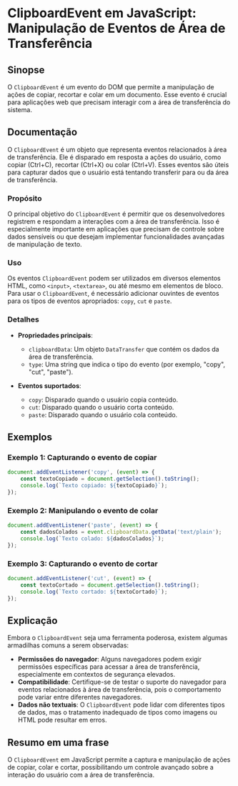 <!--
Meta Description: # ClipboardEvent em JavaScript: Manipulação de Eventos de Área de Transferência ## Sinopse O `ClipboardEvent` é um evento do DOM que permite a manipul...
Meta Keywords: clipboardevent, área, transferência, que, eventos
-->

# ClipboardEvent em JavaScript: Manipulação de Eventos de Área de Transferência

## Sinopse
O `ClipboardEvent` é um evento do DOM que permite a manipulação de ações de copiar, recortar e colar em um documento. Esse evento é crucial para aplicações web que precisam interagir com a área de transferência do sistema.

## Documentação
O `ClipboardEvent` é um objeto que representa eventos relacionados à área de transferência. Ele é disparado em resposta a ações do usuário, como copiar (Ctrl+C), recortar (Ctrl+X) ou colar (Ctrl+V). Esses eventos são úteis para capturar dados que o usuário está tentando transferir para ou da área de transferência.

### Propósito
O principal objetivo do `ClipboardEvent` é permitir que os desenvolvedores registrem e respondam a interações com a área de transferência. Isso é especialmente importante em aplicações que precisam de controle sobre dados sensíveis ou que desejam implementar funcionalidades avançadas de manipulação de texto.

### Uso
Os eventos `ClipboardEvent` podem ser utilizados em diversos elementos HTML, como `<input>`, `<textarea>`, ou até mesmo em elementos de bloco. Para usar o `ClipboardEvent`, é necessário adicionar ouvintes de eventos para os tipos de eventos apropriados: `copy`, `cut` e `paste`.

### Detalhes
- **Propriedades principais**:
  - `clipboardData`: Um objeto `DataTransfer` que contém os dados da área de transferência.
  - `type`: Uma string que indica o tipo do evento (por exemplo, "copy", "cut", "paste").
  
- **Eventos suportados**:
  - `copy`: Disparado quando o usuário copia conteúdo.
  - `cut`: Disparado quando o usuário corta conteúdo.
  - `paste`: Disparado quando o usuário cola conteúdo.

## Exemplos

### Exemplo 1: Capturando o evento de copiar
```javascript
document.addEventListener('copy', (event) => {
    const textoCopiado = document.getSelection().toString();
    console.log(`Texto copiado: ${textoCopiado}`);
});
```

### Exemplo 2: Manipulando o evento de colar
```javascript
document.addEventListener('paste', (event) => {
    const dadosColados = event.clipboardData.getData('text/plain');
    console.log(`Texto colado: ${dadosColados}`);
});
```

### Exemplo 3: Capturando o evento de cortar
```javascript
document.addEventListener('cut', (event) => {
    const textoCortado = document.getSelection().toString();
    console.log(`Texto cortado: ${textoCortado}`);
});
```

## Explicação
Embora o `ClipboardEvent` seja uma ferramenta poderosa, existem algumas armadilhas comuns a serem observadas:

- **Permissões do navegador**: Alguns navegadores podem exigir permissões específicas para acessar a área de transferência, especialmente em contextos de segurança elevados.
- **Compatibilidade**: Certifique-se de testar o suporte do navegador para eventos relacionados à área de transferência, pois o comportamento pode variar entre diferentes navegadores.
- **Dados não textuais**: O `ClipboardEvent` pode lidar com diferentes tipos de dados, mas o tratamento inadequado de tipos como imagens ou HTML pode resultar em erros.

## Resumo em uma frase
O `ClipboardEvent` em JavaScript permite a captura e manipulação de ações de copiar, colar e cortar, possibilitando um controle avançado sobre a interação do usuário com a área de transferência.